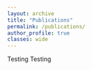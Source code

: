 ```yaml
---
layout: archive
title: "Publications"
permalink: /publications/
author_profile: true
classes: wide
---
```


Testing Testing